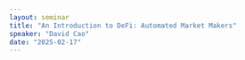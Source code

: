 ```yaml
---
layout: seminar
title: "An Introduction to DeFi: Automated Market Makers"
speaker: "David Cao"
date: "2025-02-17"
---
```

